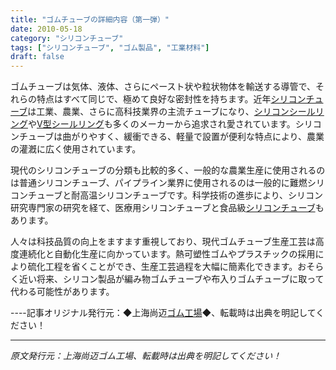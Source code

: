 ```yaml
---
title: "ゴムチューブの詳細内容（第一弾）"
date: 2010-05-18
category: "シリコンチューブ"
tags: ["シリコンチューブ", "ゴム製品", "工業材料"]
draft: false
---
```


ゴムチューブは気体、液体、さらにペースト状や粒状物体を輸送する導管で、それらの特点はすべて同じで、極めて良好な密封性を持ちます。近年[シリコンチューブ](http://www.smpolymer.com/guijiaoguan/)は工業、農業、さらに高科技業界の主流チューブになり、[シリコンシールリング](http://www.smpolymer.com/)や[V型シールリング](http://www.smpolymer.com/)も多くのメーカーから追求され愛されています。シリコンチューブは曲がりやすく、緩衝できる、軽量で設置が便利な特点により、農業の灌漑に広く使用されています。

現代のシリコンチューブの分類も比較的多く、一般的な農業生産に使用されるのは普通シリコンチューブ、パイプライン業界に使用されるのは一般的に難燃シリコンチューブと耐高温シリコンチューブです。科学技術の進歩により、シリコン研究専門家の研究を経て、医療用シリコンチューブと食品級[シリコンチューブ](http://www.smpolymer.com/guijiaoguan/)もあります。

人々は科技品質の向上をますます重視しており、現代ゴムチューブ生産工芸は高度連続化と自動化生産に向かっています。熱可塑性ゴムやプラスチックの採用により硫化工程を省くことができ、生産工芸過程を大幅に簡素化できます。おそらく近い将来、シリコン製品が編み物ゴムチューブや布入りゴムチューブに取って代わる可能性があります。

----記事オリジナル発行元：◆上海尚迈[ゴム工場](http://www.smpolymer.com/)◆、転載時は出典を明記してください！

---

*原文発行元：上海尚迈ゴム工場、転載時は出典を明記してください！*